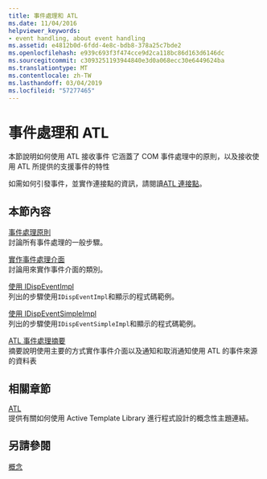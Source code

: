 ```yaml
---
title: 事件處理和 ATL
ms.date: 11/04/2016
helpviewer_keywords:
- event handling, about event handling
ms.assetid: e4812b0d-6fdd-4e8c-bdb8-378a25c7bde2
ms.openlocfilehash: e939c693f3f474cce9d2ca118bc86d163d6146dc
ms.sourcegitcommit: c3093251193944840e3d0a068ecc30e6449624ba
ms.translationtype: MT
ms.contentlocale: zh-TW
ms.lasthandoff: 03/04/2019
ms.locfileid: "57277465"
---
```

# <a name="event-handling-and-atl"></a>事件處理和 ATL

本節說明如何使用 ATL 接收事件 它涵蓋了 COM 事件處理中的原則，以及接收使用 ATL 所提供的支援事件的特性

如需如何引發事件，並實作連接點的資訊，請閱讀[ATL 連接點](../atl/atl-connection-points.md)。

## <a name="in-this-section"></a>本節內容

[事件處理原則](../atl/event-handling-principles.md)<br/>
討論所有事件處理的一般步驟。

[實作事件處理介面](../atl/implementing-the-event-handling-interface.md)<br/>
討論用來實作事件介面的類別。

[使用 IDispEventImpl](../atl/using-idispeventimpl.md)<br/>
列出的步驟使用`IDispEventImpl`和顯示的程式碼範例。

[使用 IDispEventSimpleImpl](../atl/using-idispeventsimpleimpl.md)<br/>
列出的步驟使用`IDispEventSimpleImpl`和顯示的程式碼範例。

[ATL 事件處理摘要](../atl/atl-event-handling-summary.md)<br/>
摘要說明使用主要的方式實作事件介面以及通知和取消通知使用 ATL 的事件來源的資料表

## <a name="related-sections"></a>相關章節

[ATL](../atl/active-template-library-atl-concepts.md)<br/>
提供有關如何使用 Active Template Library 進行程式設計的概念性主題連結。

## <a name="see-also"></a>另請參閱

[概念](../atl/active-template-library-atl-concepts.md)
